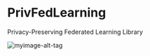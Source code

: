 # PrivFedLearning
Privacy-Preserving Federated Learning Library

![myimage-alt-tag](https://ibb.co/S0X1Lnx)

